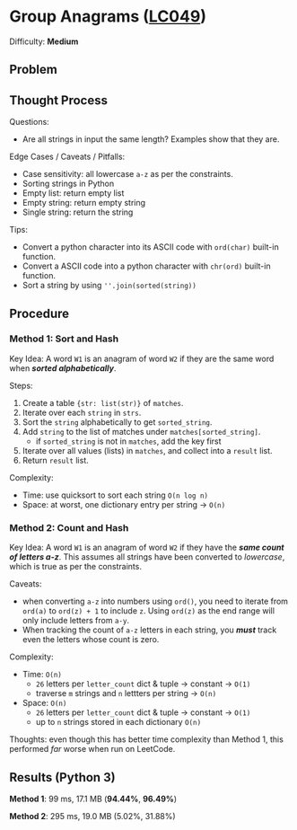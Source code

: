 # Group Anagrams ([LC049](https://leetcode.com/problems/group-anagrams/))
Difficulty: **Medium**

## Problem

## Thought Process

Questions:
- Are all strings in input the same length?  Examples show that they are.

Edge Cases / Caveats / Pitfalls:
- Case sensitivity:  all lowercase `a-z` as per the constraints.
- Sorting strings in Python
- Empty list: return empty list
- Empty string: return empty string
- Single string: return the string

Tips:
- Convert a python character into its ASCII code with `ord(char)` built-in function.
- Convert a ASCII code into a python character with `chr(ord)` built-in function.
- Sort a string by using `''.join(sorted(string))`

## Procedure

### Method 1: Sort and Hash

Key Idea: A word `W1` is an anagram of word `W2` if they are the same word when ***sorted alphabetically***.

Steps:
1. Create a table `{str: list(str)}` of `matches`.
2. Iterate over each `string` in `strs`.
3. Sort the `string` alphabetically to get `sorted_string`.
4. Add `string` to the list of matches under `matches[sorted_string]`.
    - if `sorted_string` is not in `matches`, add the key first
5. Iterate over all values (lists) in `matches`, and collect into a `result` list.
6. Return `result` list.

Complexity:
- Time: use quicksort to sort each string `O(n log n)`
- Space: at worst, one dictionary entry per string -> `O(n)`

### Method 2: Count and Hash

Key Idea: A word `W1` is an anagram of word `W2` if they have the ***same count of letters a-z***.  This assumes all strings have been converted to *lowercase*, which is true as per the constraints.

Caveats:
- when converting `a-z` into numbers using `ord()`, you need to iterate from `ord(a)` to `ord(z) + 1` to include `z`.  Using `ord(z)` as the end range will only include letters from `a-y`.
- When tracking the count of `a-z` letters in each string, you ***must*** track even the letters whose count is zero.

Complexity:
- Time: `O(n)`
    - `26` letters per `letter_count` dict & tuple -> constant -> `O(1)`
    - traverse `m` strings and `n` lettters per string -> `O(n)`
- Space: `O(n)`
    - `26` letters per `letter_count` dict & tuple -> constant -> `O(1)`
    - up to `n` strings stored in each dictionary `O(n)`

Thoughts:  even though this has better time complexity than Method 1, this performed *far* worse when run on LeetCode.

## Results (Python 3)

**Method 1**: 99 ms, 17.1 MB (**94.44%**, **96.49%**)

**Method 2**: 295 ms, 19.0 MB (5.02%, 31.88%)
